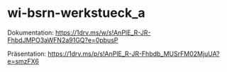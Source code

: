 # wi-bsrn-werkstueck_a

Dokumentation: https://1drv.ms/w/s!AnPlE_R-JR-FhbdJMPO3aWFN2a91GQ?e=0pbusP

Präsentation: https://1drv.ms/p/s!AnPlE_R-JR-Fhbdb_MUSrFM02MjuUA?e=smzFX6
